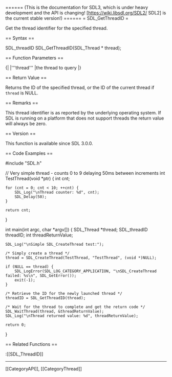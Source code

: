 ====== (This is the documentation for SDL3, which is under heavy development and the API is changing! [https://wiki.libsdl.org/SDL2/ SDL2] is the current stable version!) ======
= SDL_GetThreadID =

Get the thread identifier for the specified thread.

== Syntax ==

<syntaxhighlight lang='c'>
SDL_threadID SDL_GetThreadID(SDL_Thread * thread);
</syntaxhighlight>

== Function Parameters ==

{|
|'''thread'''
|the thread to query
|}

== Return Value ==

Returns the ID of the specified thread, or the ID of the current thread if
<code>thread</code> is NULL.

== Remarks ==

This thread identifier is as reported by the underlying operating system.
If SDL is running on a platform that does not support threads the return
value will always be zero.

== Version ==

This function is available since SDL 3.0.0.

== Code Examples ==

<syntaxhighlight lang='c'>
#include "SDL.h"

// Very simple thread - counts 0 to 9 delaying 50ms between increments
int TestThread(void *ptr)
{
    int cnt;

    for (cnt = 0; cnt < 10; ++cnt) {
        SDL_Log("\nThread counter: %d", cnt);
        SDL_Delay(50);
    }

    return cnt;
}

int main(int argc, char *argv[])
{
    SDL_Thread   *thread;
    SDL_threadID threadID;
    int          threadReturnValue;

    SDL_Log("\nSimple SDL_CreateThread test:");

    /* Simply create a thread */
    thread = SDL_CreateThread(TestThread, "TestThread", (void *)NULL);

    if (NULL == thread) {
        SDL_LogError(SDL_LOG_CATEGORY_APPLICATION, "\nSDL_CreateThread failed: %s\n", SDL_GetError());
        exit(-1);
    }

    /* Retrieve the ID for the newly launched thread */
    threadID = SDL_GetThreadID(thread);

    /* Wait for the thread to complete and get the return code */
    SDL_WaitThread(thread, &threadReturnValue);
    SDL_Log("\nThread returned value: %d", threadReturnValue);

    return 0;
}
</syntaxhighlight>

== Related Functions ==

:[[SDL_ThreadID]]

----
[[CategoryAPI]], [[CategoryThread]]


